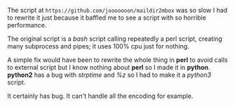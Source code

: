 The script at `https://github.com/jooooooon/maildir2mbox` was so slow I had to rewrite it just because it baffled me to see a script with so horrible performance.

The original script is a *bash* script calling repeatedly a perl script, creating many subprocess and pipes; it uses 100% cpu just for nothing.

A simple fix would have been to rewrite the whole thing in **perl** to avoid calls to external script but I know nothing about **perl** so I made it in **python**. **python2** has a bug with *strptime* and *%z* so I had to make it a *python3* script.

It certainly has bug. It can't handle all the encoding for example.
